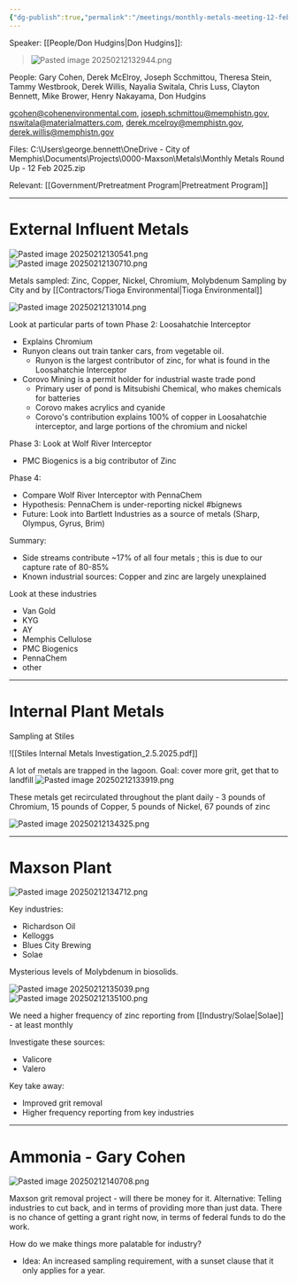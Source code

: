 ```yaml
---
{"dg-publish":true,"permalink":"/meetings/monthly-metals-meeting-12-feb-2025/","noteIcon":"","created":"2025-07-07T14:23:46.034-05:00"}
---
```




Speaker: [[People/Don Hudgins\|Don Hudgins]]:

> ![Pasted image 20250212132944.png](/img/user/Pasted%20image%2020250212132944.png)

People:
Gary Cohen, Derek McElroy, Joseph Scchmittou, Theresa Stein, Tammy Westbrook, Derek Willis, Nayalia Switala, Chris Luss, Clayton Bennett, Mike Brower, Henry Nakayama, Don Hudgins

gcohen@cohenenvironmental.com, 
joseph.schmittou@memphistn.gov,
nswitala@materialmatters.com,
derek.mcelroy@memphistn.gov,
derek.willis@memphistn.gov

Files: C:\Users\george.bennett\OneDrive - City of Memphis\Documents\Projects\0000-Maxson\Metals\Monthly Metals Round Up - 12 Feb 2025.zip

Relevant: [[Government/Pretreatment Program\|Pretreatment Program]]

---
# External Influent Metals

![Pasted image 20250212130541.png](/img/user/Pasted%20image%2020250212130541.png)
![Pasted image 20250212130710.png](/img/user/Pasted%20image%2020250212130710.png)

Metals sampled: Zinc, Copper, Nickel, Chromium, Molybdenum
Sampling by City and by [[Contractors/Tioga Environmental\|Tioga Environmental]]

![Pasted image 20250212131014.png](/img/user/Pasted%20image%2020250212131014.png)


Look at particular parts of town
Phase 2: Loosahatchie Interceptor
- Explains Chromium
- Runyon cleans out train tanker cars, from vegetable oil.
	- Runyon is the largest contributor of zinc, for what is found in the Loosahatchie Interceptor
- Corovo Mining is a permit holder for industrial waste trade pond
	- Primary user of pond is Mitsubishi Chemical, who makes chemicals for batteries
	- Corovo makes acrylics and cyanide
	- Corovo's contribution explains 100% of copper in Loosahatchie interceptor, and large portions of the chromium and nickel

Phase 3: Look at Wolf River Interceptor
- PMC Biogenics is a big contributor of Zinc

Phase 4:
- Compare Wolf River Interceptor with PennaChem
- Hypothesis: PennaChem is under-reporting nickel #bignews 
- Future: Look into Bartlett Industries as a source of metals (Sharp, Olympus, Gyrus, Brim)

Summary:
- Side streams contribute ~17% of all four metals ; this is due to our capture rate of 80-85%
- Known industrial sources: Copper and zinc are largely unexplained


Look at these industries
- Van Gold
- KYG
- AY
- Memphis Cellulose
- PMC Biogenics
- PennaChem
- other

---
# Internal Plant Metals

Sampling at Stiles

![[Stiles Internal Metals Investigation_2.5.2025.pdf]]


A lot of metals are trapped in the lagoon.
Goal: cover more grit, get that to landfill
![Pasted image 20250212133919.png](/img/user/Pasted%20image%2020250212133919.png)

These metals get recirculated throughout the plant daily - 3 pounds of Chromium, 15 pounds of Copper, 5 pounds of Nickel, 67 pounds of zinc

![Pasted image 20250212134325.png](/img/user/Pasted%20image%2020250212134325.png)


---
# Maxson Plant

![Pasted image 20250212134712.png](/img/user/Pasted%20image%2020250212134712.png)

Key industries: 
- Richardson Oil
- Kelloggs
- Blues City Brewing
- Solae

Mysterious levels of Molybdenum in biosolids.

![Pasted image 20250212135039.png](/img/user/Pasted%20image%2020250212135039.png)
    ![Pasted image 20250212135100.png](/img/user/Pasted%20image%2020250212135100.png)

We need a higher frequency of zinc reporting from [[Industry/Solae\|Solae]] - at least monthly

Investigate these sources:
- Valicore
- Valero

Key take away: 
- Improved grit removal
- Higher frequency reporting from key industries
---
# Ammonia  - Gary Cohen
![Pasted image 20250212140708.png](/img/user/Pasted%20image%2020250212140708.png)

Maxson grit removal project - will there be money for it.
Alternative: Telling industries to cut back, and in terms of providing more than just data.
There is no chance of getting a grant right now, in terms of federal funds to do the work.

How do we make things more palatable for industry?
- Idea: An increased sampling requirement, with a sunset clause that it only applies for a year.
